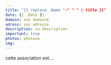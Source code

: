 ```yaml
---
title: "{{ replace .Name "-" " " | title }}"
date: {{ .Date }}
domain: son domaine
adress: son adresse
description: sa description
important: true
photos: photooo
img: 
---
```

cette association est....
